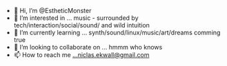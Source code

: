 - 👋 Hi, I’m @EstheticMonster
- 👀 I’m interested in ... music - surrounded by tech/interaction/social/sound/ and wild intuition
- 🌱 I’m currently learning ... synth/sound/linux/music/art/dreams comming true
- 💞️ I’m looking to collaborate on ... hmmm who knows
- 📫 How to reach me ...niclas.ekwall@gmail.com



